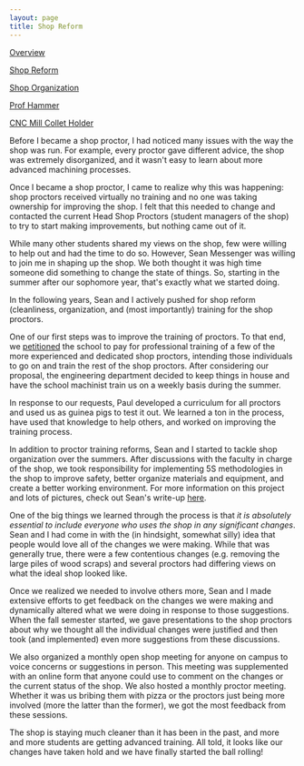 ```yaml
---
layout: page
title: Shop Reform
---
```


[Overview](/projects/hmcmachineshop)

[Shop Reform](/projects/hmcmachineshop/shopreform)

[Shop Organization](/projects/hmcmachineshop/shoporganization)

[Prof Hammer](/projects/hmcmachineshop/profhammer)

[CNC Mill Collet Holder](/projects/hmcmachineshop/cncmillcolletholder)

Before I became a shop proctor, I had noticed many issues with the way the shop was run. For example, every proctor gave different advice, the shop was extremely disorganized, and it wasn't easy to learn about more advanced machining processes. 

Once I became a shop proctor, I came to realize why this was happening: shop proctors received virtually no training and no one was taking ownership for improving the shop. I felt that this needed to change and contacted the current Head Shop Proctors (student managers of the shop) to try to start making improvements, but nothing came out of it. 

While many other students shared my views on the shop, few were willing to help out and had the time to do so. However, Sean Messenger was willing to join me in shaping up the shop. We both thought it was high time someone did something to change the state of things. So, starting in the summer after our sophomore year, that's exactly what we started doing.

In the following years, Sean and I actively pushed for shop reform (cleanliness, organization, and (most importantly) training for the shop proctors. 

One of our first steps was to improve the training of proctors. To that end, we [petitioned](https://docs.google.com/file/d/0B-N_AdkrDR3jdUY4Njc0WThwekk/edit?usp=sharing) the school to pay for professional training of a few of the more experienced and dedicated shop proctors, intending those individuals to go on and train the rest of the shop proctors. After considering our proposal, the engineering department decided to keep things in house and have the school machinist train us on a weekly basis during the summer. 

In response to our requests, Paul developed a curriculum for all proctors and used us as guinea pigs to test it out. We learned a ton in the process, have used that knowledge to help others, and worked on improving the training process. 

In addition to proctor training reforms, Sean and I started to tackle shop organization over the summers. After discussions with the faculty in charge of the shop, we took responsibility for implementing 5S methodologies in the shop to improve safety, better organize materials and equipment, and create a better working environment. For more information on this project and lots of pictures, check out Sean's write-up [here](https://sites.google.com/site/raintomudd/projects/machineshoporganization). 

One of the big things we learned through the process is that _it is absolutely essential to include everyone who uses the shop in any significant changes_. Sean and I had come in with the (in hindsight, somewhat silly) idea that people would love all of the changes we were making. While that was generally true, there were a few contentious changes (e.g. removing the large piles of wood scraps) and several proctors had differing views on what the ideal shop looked like. 

Once we realized we needed to involve others more, Sean and I made extensive efforts to get feedback on the changes we were making and dynamically altered what we were doing in response to those suggestions. When the fall semester started, we gave presentations to the shop proctors about why we thought all the individual changes were justified and then took (and implemented) even more suggestions from these discussions. 

We also organized a monthly open shop meeting for anyone on campus to voice concerns or suggestions in person. This meeting was supplemented with an online form that anyone could use to comment on the changes or the current status of the shop. We also hosted a monthly proctor meeting. Whether it was us bribing them with pizza or the proctors just being more involved (more the latter than the former), we got the most feedback from these sessions. 

The shop is staying much cleaner than it has been in the past, and more and more students are getting advanced training. All told, it looks like our changes have taken hold and we have finally started the ball rolling!
